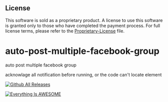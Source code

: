 ## License

This software is sold as a proprietary product. A license to use this software is granted only to those who have completed the payment process. For full license terms, please refer to the [Proprietary-License](./LICENSE) file.

# auto-post-multiple-facebook-group
auto post multiple facebook group

acknowlage all notification before running, or the code can't locate element

[![Github All Releases](https://img.shields.io/github/downloads/sonvirgo/auto-post-multiple-facebook-group/total.svg)]()

[![Everything Is AWESOME](https://img.youtube.com/vi/Ronb1gXeaFQ/0.jpg)](https://www.youtube.com/watch?v=Ronb1gXeaFQ "Everything Is AWESOME")
